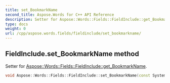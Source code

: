```yaml
---
title: set_BookmarkName
second_title: Aspose.Words for C++ API Reference
description: Setter for Aspose::Words::Fields::FieldInclude::get_BookmarkName. 
type: docs
weight: 0
url: /cpp/aspose.words.fields/fieldinclude/set_bookmarkname/
---
```

## FieldInclude.set_BookmarkName method


Setter for [Aspose::Words::Fields::FieldInclude::get_BookmarkName](../get_bookmarkname/).

```cpp
void Aspose::Words::Fields::FieldInclude::set_BookmarkName(const System::String &value)
```

